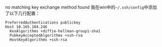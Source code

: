 no matching key exchange method found
我在win中的`~/.ssh/config`中添加了以下几行配置：
```
PreferredAuthentications publickey
Host 10.165.104.246
  KexAlgorithms +diffie-hellman-group1-sha1
  PubkeyAcceptedAlgorithms +ssh-rsa
  HostKeyAlgorithms +ssh-rsa
```
